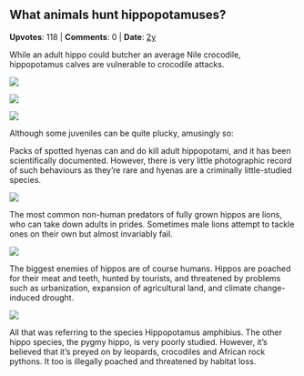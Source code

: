 ## What animals hunt hippopotamuses?
    
**Upvotes**: 118 | **Comments**: 0 | **Date**: [2y](https://www.quora.com/What-animals-hunt-hippopotamuses/answer/Gary-Meaney)

While an adult hippo could butcher an average Nile crocodile, hippopotamus calves are vulnerable to crocodile attacks.

![](https://qph.fs.quoracdn.net/main-qimg-d0446a6484a750d1ec5bd0a9c5016626-lq)

![](https://qph.fs.quoracdn.net/main-qimg-2e57be3f0e737996cea00f4c8eb68ac5-lq)

![](https://qph.fs.quoracdn.net/main-qimg-90f8e70faaaf192493b09691204c7583-lq)

Although some juveniles can be quite plucky, amusingly so:

Packs of spotted hyenas can and do kill adult hippopotami, and it has been scientifically documented. However, there is very little photographic record of such behaviours as they’re rare and hyenas are a criminally little-studied species.

![](https://qph.fs.quoracdn.net/main-qimg-8362d5031e718a0224a0db2141e89a0a-lq)

The most common non-human predators of fully grown hippos are lions, who can take down adults in prides. Sometimes male lions attempt to tackle ones on their own but almost invariably fail.

![](https://qph.fs.quoracdn.net/main-qimg-b48e11f39497922972f39cb51285b87c-lq)

The biggest enemies of hippos are of course humans. Hippos are poached for their meat and teeth, hunted by tourists, and threatened by problems such as urbanization, expansion of agricultural land, and climate change-induced drought.

![](https://qph.fs.quoracdn.net/main-qimg-befdd73ec23633011def4e5854864a23-lq)

All that was referring to the species Hippopotamus amphibius. The other hippo species, the pygmy hippo, is very poorly studied. However, it’s believed that it’s preyed on by leopards, crocodiles and African rock pythons. It too is illegally poached and threatened by habitat loss.

